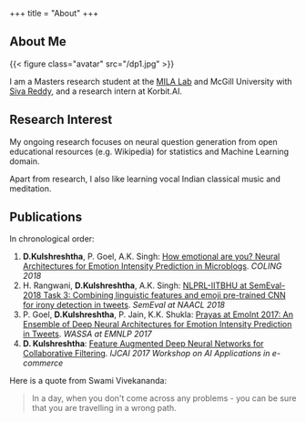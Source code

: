 +++
title = "About"
+++

## About Me

{{< figure class="avatar" src="/dp1.jpg" >}}

I am a Masters research student at the [MILA Lab](https://mila.quebec/en/) and McGill University with [Siva Reddy](https://sivareddy.in/), and a research intern at Korbit.AI.

## Research Interest

My ongoing research focuses on neural question generation from open educational resources (e.g. Wikipedia) for statistics and Machine Learning domain.

Apart from research, I also like learning vocal Indian classical music and meditation.

## Publications

In chronological order:
1. **D.Kulshreshtha**, P. Goel, A.K. Singh: [How emotional are you? Neural Architectures for Emotion Intensity Prediction in Microblogs](http:/www.aclweb.org/anthology/C18-1247/). *COLING 2018*
2. H. Rangwani, **D.Kulshreshtha**, A.K. Singh: [NLPRL-IITBHU at SemEval-2018 Task 3: Combining linguistic features and emoji pre-trained CNN for irony detection in tweets](http:/www.aclweb.org/anthology/S18-1104/). *SemEval at NAACL 2018*
3. P. Goel, **D.Kulshreshtha**, P. Jain, K.K. Shukla: [Prayas at EmoInt 2017: An Ensemble of Deep Neural Architectures for Emotion Intensity Prediction in Tweets](http:/www.aclweb.org/anthology/W17-5207/). *WASSA at EMNLP 2017*
4. **D. Kulshreshtha**: [Feature Augmented Deep Neural Networks for Collaborative Filtering](http:/github.com/geekydevu/my-research-papers/blob/master/ijcai_paper.pdf/). *IJCAI 2017 Workshop on AI Applications in e-commerce*


Here is a quote from Swami Vivekananda:

> In a day, when you don't come across any problems - you can be sure that you are travelling in a wrong path.